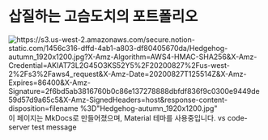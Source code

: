 # 삽질하는 고슴도치의 포트폴리오
![https://s3.us-west-2.amazonaws.com/secure.notion-static.com/1456c316-dffd-4ab1-a803-df80405670da/Hedgehog-autumn_1920x1200.jpg?X-Amz-Algorithm=AWS4-HMAC-SHA256&X-Amz-Credential=AKIAT73L2G45O3KS52Y5%2F20200827%2Fus-west-2%2Fs3%2Faws4_request&X-Amz-Date=20200827T125514Z&X-Amz-Expires=86400&X-Amz-Signature=2f6bd5ab3816760b0c86e137278888dbfdf836f9c0300e9449de59d57d9a65c5&X-Amz-SignedHeaders=host&response-content-disposition=filename %3D"Hedgehog-autumn_1920x1200.jpg"](https://s3.us-west-2.amazonaws.com/secure.notion-static.com/1456c316-dffd-4ab1-a803-df80405670da/Hedgehog-autumn_1920x1200.jpg?X-Amz-Algorithm=AWS4-HMAC-SHA256&X-Amz-Credential=AKIAT73L2G45O3KS52Y5%2F20200827%2Fus-west-2%2Fs3%2Faws4_request&X-Amz-Date=20200827T125514Z&X-Amz-Expires=86400&X-Amz-Signature=2f6bd5ab3816760b0c86e137278888dbfdf836f9c0300e9449de59d57d9a65c5&X-Amz-SignedHeaders=host&response-content-disposition=filename%20%3D%22Hedgehog-autumn_1920x1200.jpg%22)
이 페이지는 MkDocs로 만들어졌으며, Material 테마를 사용중입니다.
vs code-server test message